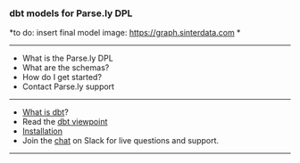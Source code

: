 ### dbt models for Parse.ly DPL

*to do: insert final model image: https://graph.sinterdata.com *

---
- What is the Parse.ly DPL
- What are the schemas?
- How do I get started?
- Contact Parse.ly support

---
- [What is dbt](https://dbt.readme.io/docs/overview)?
- Read the [dbt viewpoint](https://dbt.readme.io/docs/viewpoint)
- [Installation](https://dbt.readme.io/docs/installation)
- Join the [chat](http://ac-slackin.herokuapp.com/) on Slack for live questions and support.

---
